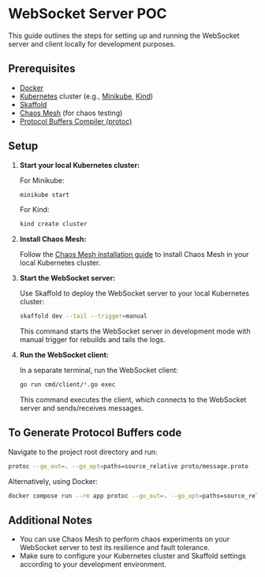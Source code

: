 
# WebSocket Server POC

This guide outlines the steps for setting up and running the WebSocket server and client locally for development purposes.

## Prerequisites

- [Docker](https://www.docker.com/)
- [Kubernetes](https://kubernetes.io/) cluster (e.g., [Minikube](https://minikube.sigs.k8s.io/docs/start/), [Kind](https://kind.sigs.k8s.io/))
- [Skaffold](https://skaffold.dev/)
- [Chaos Mesh](https://chaos-mesh.org/) (for chaos testing)
- [Protocol Buffers Compiler (protoc)](https://grpc.io/docs/protoc-installation/)

## Setup

1. **Start your local Kubernetes cluster:**

   For Minikube:

   ```bash
   minikube start
   ```

   For Kind:

   ```bash
   kind create cluster
   ```

2. **Install Chaos Mesh:**

   Follow the [Chaos Mesh installation guide](https://chaos-mesh.org/docs/user_guides/installation) to install Chaos Mesh in your local Kubernetes cluster.

4. **Start the WebSocket server:**

   Use Skaffold to deploy the WebSocket server to your local Kubernetes cluster:

   ```bash
   skaffold dev --tail --trigger=manual
   ```

   This command starts the WebSocket server in development mode with manual trigger for rebuilds and tails the logs.

5. **Run the WebSocket client:**

   In a separate terminal, run the WebSocket client:

   ```bash
   go run cmd/client/*.go exec
   ```

   This command executes the client, which connects to the WebSocket server and sends/receives messages.


## To Generate Protocol Buffers code

   Navigate to the project root directory and run:

   ```bash
   protoc --go_out=. --go_opt=paths=source_relative proto/message.proto
   ```

   Alternatively, using Docker:

   ```bash
   docker compose run --rm app protoc --go_out=. --go_opt=paths=source_relative proto/message.proto
   ```

## Additional Notes

- You can use Chaos Mesh to perform chaos experiments on your WebSocket server to test its resilience and fault tolerance.
- Make sure to configure your Kubernetes cluster and Skaffold settings according to your development environment.